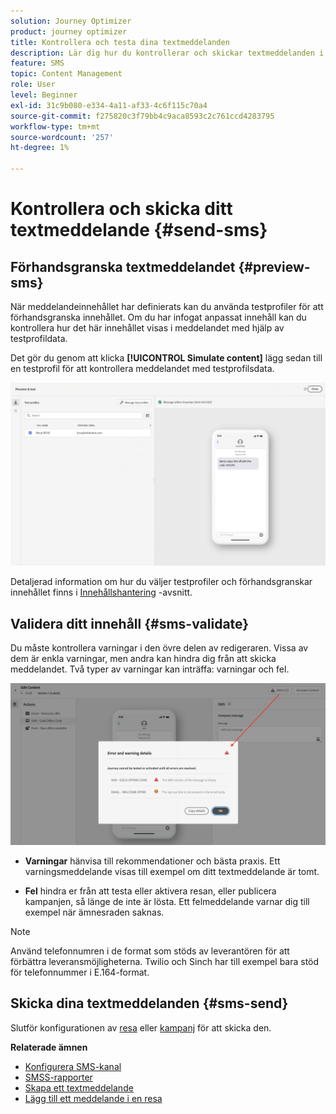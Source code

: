 ```yaml
---
solution: Journey Optimizer
product: journey optimizer
title: Kontrollera och testa dina textmeddelanden
description: Lär dig hur du kontrollerar och skickar textmeddelanden i Journey Optimizer
feature: SMS
topic: Content Management
role: User
level: Beginner
exl-id: 31c9b080-e334-4a11-af33-4c6f115c70a4
source-git-commit: f275820c3f79bb4c9aca8593c2c761ccd4283795
workflow-type: tm+mt
source-wordcount: '257'
ht-degree: 1%

---
```


# Kontrollera och skicka ditt textmeddelande {#send-sms}

## Förhandsgranska textmeddelandet {#preview-sms}

När meddelandeinnehållet har definierats kan du använda testprofiler för att förhandsgranska innehållet. Om du har infogat anpassat innehåll kan du kontrollera hur det här innehållet visas i meddelandet med hjälp av testprofildata.

Det gör du genom att klicka **[!UICONTROL Simulate content]** lägg sedan till en testprofil för att kontrollera meddelandet med testprofilsdata.

![](assets/sms_preview_2.png)

Detaljerad information om hur du väljer testprofiler och förhandsgranskar innehållet finns i [Innehållshantering](../content-management/preview-test.md) -avsnitt.

## Validera ditt innehåll {#sms-validate}

Du måste kontrollera varningar i den övre delen av redigeraren. Vissa av dem är enkla varningar, men andra kan hindra dig från att skicka meddelandet. Två typer av varningar kan inträffa: varningar och fel.

![](assets/sms-alert-button.png)

* **Varningar** hänvisa till rekommendationer och bästa praxis. Ett varningsmeddelande visas till exempel om ditt textmeddelande är tomt.

* **Fel** hindra er från att testa eller aktivera resan, eller publicera kampanjen, så länge de inte är lösta. Ett felmeddelande varnar dig till exempel när ämnesraden saknas.


>[!NOTE]
>
> Använd telefonnumren i de format som stöds av leverantören för att förbättra leveransmöjligheterna. Twilio och Sinch har till exempel bara stöd för telefonnummer i E.164-format.

## Skicka dina textmeddelanden {#sms-send}

Slutför konfigurationen av [resa](../building-journeys/journey-gs.md) eller [kampanj](../campaigns/create-campaign.md) för att skicka den.

**Relaterade ämnen**

* [Konfigurera SMS-kanal](sms-configuration.md)
* [SMSS-rapporter](../reports/journey-global-report.md#sms-global)
* [Skapa ett textmeddelande](create-sms.md)
* [Lägg till ett meddelande i en resa](../building-journeys/journeys-message.md)
